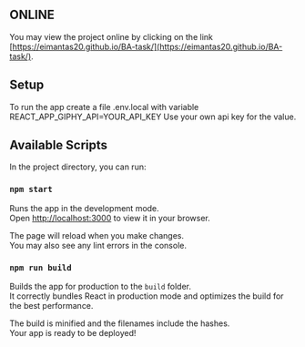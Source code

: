 ## ONLINE

You may view the project online by clicking on the link [https://eimantas20.github.io/BA-task/](https://eimantas20.github.io/BA-task/).

## Setup
To run the app create a file .env.local with variable REACT_APP_GIPHY_API=YOUR_API_KEY
Use your own api key for the value.

## Available Scripts

In the project directory, you can run:

### `npm start`

Runs the app in the development mode.\
Open [http://localhost:3000](http://localhost:3000) to view it in your browser.

The page will reload when you make changes.\
You may also see any lint errors in the console.

### `npm run build`

Builds the app for production to the `build` folder.\
It correctly bundles React in production mode and optimizes the build for the best performance.

The build is minified and the filenames include the hashes.\
Your app is ready to be deployed!
